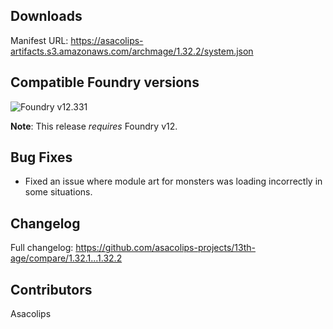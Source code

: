 ## Downloads

Manifest URL: https://asacolips-artifacts.s3.amazonaws.com/archmage/1.32.2/system.json

## Compatible Foundry versions

![Foundry v12.331](https://img.shields.io/badge/Foundry-v12.331-green)

**Note**: This release *requires* Foundry v12.

## Bug Fixes
- Fixed an issue where module art for monsters was loading incorrectly in some situations.

## Changelog

Full changelog: https://github.com/asacolips-projects/13th-age/compare/1.32.1...1.32.2

## Contributors

Asacolips
